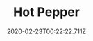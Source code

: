 ---
templateKey: blog-post
featuredpost: false
date: 2020-02-23T00:22:22.711Z
title: Hot Pepper
description: Fiery hot with a hint of sweetness
type: fruit
sellPrice: 40
energy: 13
health: 5
featuredimage: /img/Hot_Pepper.png
tags:
  - summer
  - edible
  - fruit
  - Pepper Poppers
  - Spicy Eel
  - Summer Crops Bundle
  - Knee Therapy Quest
  - Lewis
  - Shane
  - reharvest
---